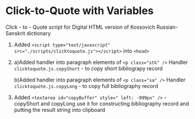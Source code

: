 # Click-to-Quote with Variables
Click - to - Quote script for Digital HTML version of Kossovich Russian-Sanskrit dictionary

1. Added `<script type="text/javascript" src="./scripts/clicktoquote.js"></script>` into `<head>`
2. a)Added handler into paragraph elements of `<p class="stk" />`
   Handler `clicktoquote.js.copyShort` - to copy short bibliograpy record
   
   b)Added handler into paragraph elements of `<p class="sa" />`
   Handler `clicktoquote.js.copyLong` - to copy full bibliography record
3. Added `<textarea id="copyBuffer" style=" left: -999px" />` - copyShort and copyLong use it 
   for constructing bibliography record and putting the result string into clipboard
  
